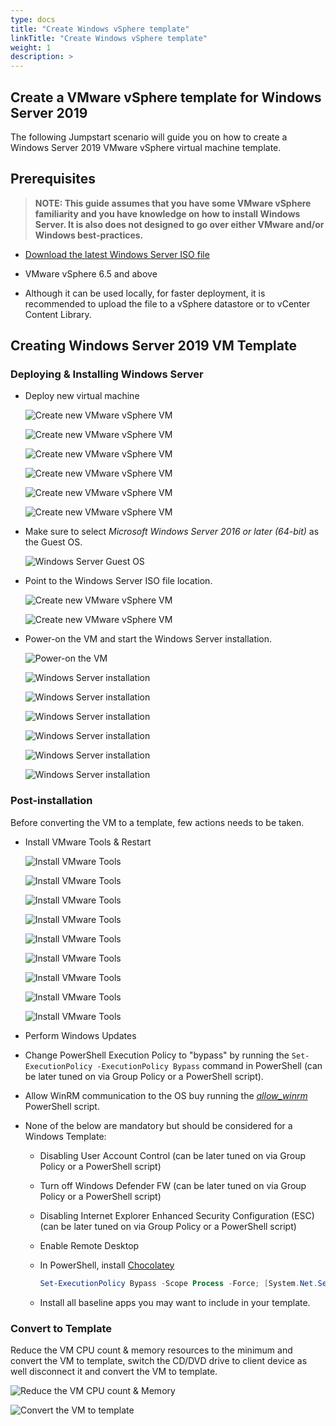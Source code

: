 ```yaml
---
type: docs
title: "Create Windows vSphere template"
linkTitle: "Create Windows vSphere template"
weight: 1
description: >
---
```


## Create a VMware vSphere template for Windows Server 2019

The following Jumpstart scenario will guide you on how to create a Windows Server 2019 VMware vSphere virtual machine template.

## Prerequisites

> **NOTE: This guide assumes that you have some VMware vSphere familiarity and you have knowledge on how to install Windows Server. It is also does not designed to go over either VMware and/or Windows best-practices.**

- [Download the latest Windows Server ISO file](https://www.microsoft.com/windows-server/trial)

- VMware vSphere 6.5 and above

- Although it can be used locally, for faster deployment, it is recommended to upload the file to a vSphere datastore or to vCenter Content Library.

## Creating Windows Server 2019 VM Template

### Deploying & Installing Windows Server

- Deploy new virtual machine

    ![Create new VMware vSphere VM](./01.png)

    ![Create new VMware vSphere VM](./02.png)

    ![Create new VMware vSphere VM](./03.png)

    ![Create new VMware vSphere VM](./04.png)

    ![Create new VMware vSphere VM](./05.png)

    ![Create new VMware vSphere VM](./06.png)

- Make sure to select _Microsoft Windows Server 2016 or later (64-bit)_ as the Guest OS.

    ![Windows Server Guest OS](./07.png)

- Point to the Windows Server ISO file location.

    ![Create new VMware vSphere VM](./08.png)

    ![Create new VMware vSphere VM](./09.png)

- Power-on the VM and start the Windows Server installation.

    ![Power-on the VM](./10.png)

    ![Windows Server installation](./11.png)

    ![Windows Server installation](./12.png)

    ![Windows Server installation](./13.png)

    ![Windows Server installation](./14.png)

    ![Windows Server installation](./15.png)

    ![Windows Server installation](./16.png)

### Post-installation

Before converting the VM to a template, few actions needs to be taken.

- Install VMware Tools & Restart

    ![Install VMware Tools](./17.png)

    ![Install VMware Tools](./18.png)

    ![Install VMware Tools](./19.png)

    ![Install VMware Tools](./20.png)

    ![Install VMware Tools](./21.png)

    ![Install VMware Tools](./22.png)

    ![Install VMware Tools](./23.png)

    ![Install VMware Tools](./24.png)

    ![Install VMware Tools](./25.png)

- Perform Windows Updates

- Change PowerShell Execution Policy to "bypass" by running the ```Set-ExecutionPolicy -ExecutionPolicy Bypass``` command in PowerShell (can be later tuned on via Group Policy or a PowerShell script).

- Allow WinRM communication to the OS buy running the [_allow_winrm_](https://github.com/microsoft/azure_arc/blob/main/azure_arc_servers_jumpstart/vmware/winsrv/terraform/scripts/allow_winrm.ps1) PowerShell script.

- None of the below are mandatory but should be considered for a Windows Template:

  - Disabling User Account Control (can be later tuned on via Group Policy or a PowerShell script)
  - Turn off Windows Defender FW (can be later tuned on via Group Policy or a PowerShell script)
  - Disabling Internet Explorer Enhanced Security Configuration (ESC) (can be later tuned on via Group Policy or a PowerShell script)
  - Enable Remote Desktop
  - In PowerShell, install [Chocolatey](https://chocolatey.org/install)

    ```powershell
    Set-ExecutionPolicy Bypass -Scope Process -Force; [System.Net.ServicePointManager]::SecurityProtocol = [System.Net.ServicePointManager]::SecurityProtocol -bor 3072; iex ((New-Object System.Net.WebClient).DownloadString('https://chocolatey.org/install.ps1'))
    ```

  - Install all baseline apps you may want to include in your template.

### Convert to Template

Reduce the VM CPU count & memory resources to the minimum and convert the VM to template, switch the CD/DVD drive to client device as well disconnect it and convert the VM to template.

![Reduce the VM CPU count & Memory](./26.png)

![Convert the VM to template](./27.png)
